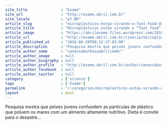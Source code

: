 ```yaml
---
site_title               : "Exame"
site_url                 : "http://exame.abril.com.br"
site_locale              : "pt_BR"
article_slug             : "microplasticos-estao-virando-o-fast-food-dos-peixes"
article_title            : "Microplásticos estão virando o “fast food” dos peixes"
article_image            : "https://abrilexame.files.wordpress.com/2016/09/size_960_16_9_larvas.jpg?quality=70&strip=all&w=960"
article_url              : "http://exame.abril.com.br/ciencia/microplasticos-estao-virando-o-fast-food-dos-peixes/"
article_published_at     : "2016-06-20T08:12:37-03:00"
article_description      : "Pesquisa mostra que peixes jovens confundem as partículas de plástico que poluem os mares com um alimento altamente nutritivo. Dieta é convite para o desastre..."
article_author_name      : "vanessabarbosaabrilcombr"
article_author_image     : null
article_author_biography : null
article_author_profile   : "http://exame.abril.com.br/author/vanessabarbosaabrilcombr/"
article_author_facebook  : null
article_author_twitter   : null
category                 : ['science']
tags                     : ['Exame']
permalink                : "/:categories/microplasticos-estao-virando-o-fast-food-dos-peixes/"
layout                   : post
---
```


Pesquisa mostra que peixes jovens confundem as partículas de plástico que poluem os mares com um alimento altamente nutritivo. Dieta é convite para o desastre...
